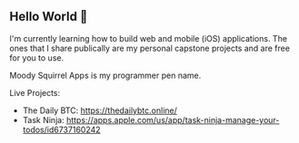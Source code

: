 ## Hello World 👋

I'm currently learning how to build web and mobile (iOS) applications. The ones that I share publically are my personal capstone projects and are free for you to use.

Moody Squirrel Apps is my programmer pen name.

Live Projects:
* The Daily BTC:  https://thedailybtc.online/
* Task Ninja:  https://apps.apple.com/us/app/task-ninja-manage-your-todos/id6737160242

<!--
**moodysquirrelapps/moodysquirrelapps** is a ✨ _special_ ✨ repository because its `README.md` (this file) appears on your GitHub profile.

Here are some ideas to get you started:

- 🔭 I’m currently working on ...
- 🌱 I’m currently learning ...
- 👯 I’m looking to collaborate on ...
- 🤔 I’m looking for help with ...
- 💬 Ask me about ...
- 📫 How to reach me: ...
- 😄 Pronouns: ...
- ⚡ Fun fact: ...
-->
